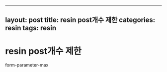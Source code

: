 ---
layout: post
title: resin post개수 제한
categories: resin
tags: resin
--

# resin post개수 제한



form-parameter-max